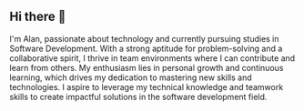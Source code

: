 ## Hi there 👋

I'm Alan, passionate about technology and currently pursuing studies in Software Development. With a strong aptitude for problem-solving and a collaborative spirit, I thrive in team environments where I can contribute and learn from others. My enthusiasm lies in personal growth and continuous learning, which drives my dedication to mastering new skills and technologies. I aspire to leverage my technical knowledge and teamwork skills to create impactful solutions in the software development field.
<!--
**AlanJGG/AlanJGG** is a ✨ _special_ ✨ repository because its `README.md` (this file) appears on your GitHub profile.

Here are some ideas to get you started:

- 🔭 I’m currently working on ...
- 🌱 I’m currently learning ...
- 👯 I’m looking to collaborate on ...
- 🤔 I’m looking for help with ...
- 💬 Ask me about ...
- 📫 How to reach me: ...
- 😄 Pronouns: ...
- ⚡ Fun fact: ...
-->

